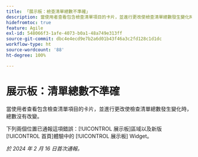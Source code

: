 ```yaml
---
title: 「展示板：檢查清單總數不準確」
description: 當使用者查看包含檢查清單項目的卡片，並進行更改使檢查清單總數發生變化時，總數沒有改變。
hidefromtoc: true
feature: Agile
exl-id: 548066f3-1afe-4073-b0a1-48a749e313ff
source-git-commit: dbc4e4ecd9e7b2a6d01b43f46a3c2fd128c1d1dc
workflow-type: ht
source-wordcount: '88'
ht-degree: 100%

---
```


# 展示板：清單總數不準確

<!--

>[!NOTE]
>
>This issue was fixed on April 11, 2024.

-->

當使用者查看包含檢查清單項目的卡片，並進行更改使檢查清單總數發生變化時，總數沒有改變。

下列兩個位置已通報這項錯誤：[!UICONTROL 展示板]區域以及新版[!UICONTROL 首頁]體驗中的 [!UICONTROL 展示板] Widget。

_於 2024 年 2 月 16 日首次通報。_
